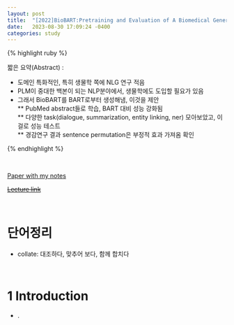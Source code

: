 ```yaml
---
layout: post
title:  "[2022]BioBART:Pretraining and Evaluation of A Biomedical Generative Language Model"
date:   2023-08-30 17:09:24 -0400
categories: study
---
```







{% highlight ruby %}


짧은 요약(Abstract) :   
* 도메인 특화적인, 특히 생물학 쪽에 NLG 연구 적음  
* PLM이 중대한 백본이 되는 NLP분야에서, 생물학에도 도입할 필요가 있음  
* 그래서 BioBART를 BART로부터 생성해냄, 이것을 제안  
** PubMed abstract들로 학습, BART 대비 성능 강화됨  
** 다양한 task(dialogue, summarization, entity linking, ner) 모아보았고, 이걸로 성능 테스트  
** 경감연구 결과 sentence permutation은 부정적 효과 가져옴 확인   


{% endhighlight %}  

<br/>


[Paper with my notes](https://drive.google.com/drive/folders/1IqN4Bl8JIFZfhPmq5lcK-iEdHjtWbmr2?usp=sharing)  


[~~Lecture link~~]()  

<br/>

# 단어정리  
* collate: 대조하다, 맞추어 보다, 함께 합치다    







<br/>

# 1 Introduction  
*  .  
